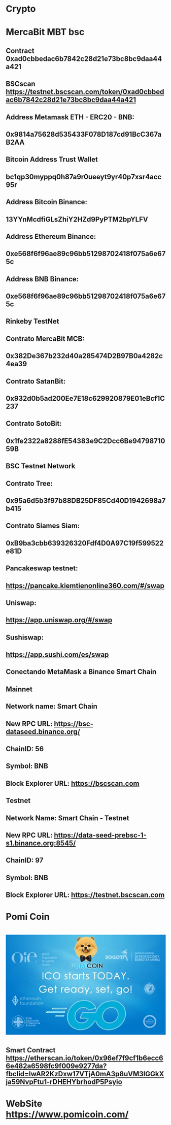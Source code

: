 # Crypto
# MercaBit MBT bsc
## Contract 0xad0cbbedac6b7842c28d21e73bc8bc9daa44a421
## BSCscan https://testnet.bscscan.com/token/0xad0cbbedac6b7842c28d21e73bc8bc9daa44a421
## Address Metamask  ETH - ERC20 - BNB:
## 0x9814a75628d535433F078D187cd91BcC367aB2AA
## Bitcoin Address Trust Wallet
## bc1qp30myppq0h87a9r0ueeyt9yr40p7xsr4acc95r
## Address Bitcoin Binance:
## 13YYnMcdfiGLsZhiY2HZd9PyPTM2bpYLFV
## Address Ethereum Binance:
## 0xe568f6f96ae89c96bb51298702418f075a6e675c
## Address BNB Binance:
## 0xe568f6f96ae89c96bb51298702418f075a6e675c
## Rinkeby TestNet
## Contrato MercaBit MCB:
## 0x382De367b232d40a285474D2B97B0a4282c4ea39
## Contrato SatanBit:
## 0x932d0b5ad200Ee7E18c629920879E01eBcf1C237
## Contrato SotoBit:
## 0x1fe2322a8288fE54383e9C2Dcc6Be9479871059B
## BSC Testnet Network
## Contrato Tree:
## 0x95a6d5b3f97b88DB25DF85Cd40D1942698a7b415
## Contrato Siames Siam:
## 0xB9ba3cbb639326320Fdf4D0A97C19f599522e81D
## Pancakeswap testnet:
## https://pancake.kiemtienonline360.com/#/swap
## Uniswap:
## https://app.uniswap.org/#/swap
## Sushiswap:
## https://app.sushi.com/es/swap
## Conectando MetaMask a Binance Smart Chain
## Mainnet
## Network name: Smart Chain
## New RPC URL: https://bsc-dataseed.binance.org/
## ChainID: 56
## Symbol: BNB
## Block Explorer URL: https://bscscan.com
## Testnet
## Network Name: Smart Chain - Testnet
## New RPC URL: https://data-seed-prebsc-1-s1.binance.org:8545/
## ChainID: 97
## Symbol: BNB
## Block Explorer URL: https://testnet.bscscan.com
# Pomi Coin
# ![](https://github.com/scharss/Crypto/blob/main/Pomicoin/265847675_457321069093326_602763500912530902_n.jpg)
## Smart Contract https://etherscan.io/token/0x96ef7f9cf1b6ecc66e482a6598fc9f009e9277da?fbclid=IwAR2KzDxw17VTjA0mA3p8uVM3lGGkXja59NvpFtu1-rDHEHYbrhodP5Psyio
# WebSite https://www.pomicoin.com/
